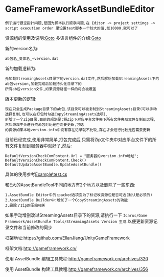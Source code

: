 # GameFrameworkAssetBundleEditor

`例子运行报空指针问题,是因为脚本执行顺序问题,在 Editor -> project settings -> script execution order 里设置test脚本一个较大的值,如10000,就可以了`

资源组的使用及说明:[Goto](http://www.xn--qoqr9hxvue5g.com:9555/Blog/read/14)
多语言组件的介绍:[Goto](http://www.xn--qoqr9hxvue5g.com:9555/Blog/read/15)

新的version名为:

	ab包名_变体名_~version.dat

新的加载逻辑为:

	先加载StreamingAssets目录下的version.dat文件,然后解析加载StreamingAssets下的ab包version,加载完成后加载持久化目录下的
	所有ab包version文件,如果资源路径一样的将会被覆盖
	

版本更新的逻辑:

	现在只会生成Package目录下的ab包,该目录可以被复制到StreamingAssets目录(可以手动选择复制,也可以在打包时勾选CopyStreamingAssets选项),
	新增了一个Zip目录.目前的规划是:将Zip下对应平台文件夹下所有文件夹及文件复制到远程,然后游戏中会进行资源包对比是否需要更新,可选
	的资源如果本地version.info中没有存在记录就不比较,存在才会进行比较是否需要更新
	
目前已经完成,使用非常简单,打包完成后,只需将Zip文件夹中对应平台文件下的所有文件复制到服务器中就好了,然后:
```
DefaultVersionCheckComPontent.Url = "服务器的version.info地址";
DefaultVersionCheckComPontent.Check()
DefaultUpdateAssetBundle.UpdateAssetBundle()

```
具体的使用参考[Example\test.cs](https://github.com/yika-aixi/GameFrameworkAssetBundleEditor/blob/%E9%AD%94%E6%94%B9/Example/test.cs)

和E大的AssetBundleTool不同的地方有2个地方以及删除了一些东西:

	1.AssetBundle Editor中的:packed选项变为了标记改资源包是否可选(默认是必须的)
	2.AssetBundle Builder中:增加了一个CopyStreamingAssets的功能
	3.删除了zip的压缩相关
	
如果手动增删改过StreamingAssets目录下的资源,请执行一下 ` Icarus/Game Framework/AssetBundle Tools/StreamingAssets Version 生成 `
以便更新资源记录文件和当前修改的同步

框架地址:https://github.com/EllanJiang/UnityGameFramework

框架文档:http://gameframework.cn/

使用 AssetBundle 编辑工具教程:http://gameframework.cn/archives/320

使用 AssetBundle 构建工具教程:http://gameframework.cn/archives/356
